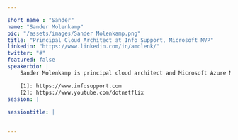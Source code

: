 ```yaml
---

short_name : "Sander"
name: "Sander Molenkamp"
pic: "/assets/images/Sander Molenkamp.png"
title: "Principal Cloud Architect at Info Support, Microsoft MVP"
linkedin: "https://www.linkedin.com/in/amolenk/"
twitter: "#"
featured: false
speakerbio: |
    Sander Molenkamp is principal cloud architect and Microsoft Azure MVP with over 20 years of professional experience. He works for Info Support ([www.infosupport.com][1]) designing and developing customer solutions using cloud native architectures. Sander is passionate about community and is co-organizer of the Dutch Azure Meetup and a host on the dotnetFlix podcast ([www.youtube.com/dotnetflix][2]).

    [1]: https://www.infosupport.com
    [2]: https://www.youtube.com/dotnetflix
session: |
    
sessiontitle: |
    

---
```


